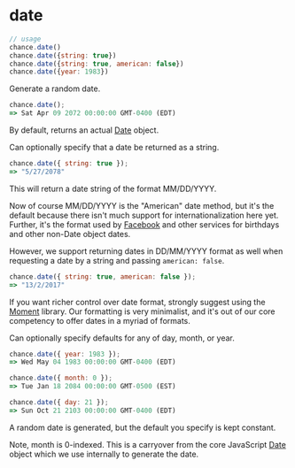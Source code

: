 # date

```js
// usage
chance.date()
chance.date({string: true})
chance.date({string: true, american: false})
chance.date({year: 1983})
```

Generate a random date.

```js
chance.date();
=> Sat Apr 09 2072 00:00:00 GMT-0400 (EDT)
```

By default, returns an actual [Date][Date] object.

Can optionally specify that a date be returned as a string.

```js
chance.date({ string: true });
=> "5/27/2078"
```

This will return a date string of the format MM/DD/YYYY.

Now of course MM/DD/YYYY is the "American" date method, but it's the default
because there isn't much support for internationalization here yet. Further,
it's the format used by [Facebook][FB] and other services for birthdays and
other non-Date object dates.

However, we support returning dates in DD/MM/YYYY format as well when requesting
a date by a string and passing `american: false`.

```js
chance.date({ string: true, american: false });
=> "13/2/2017"
```

If you want richer control over date format, strongly suggest using the
[Moment][Moment] library. Our formatting is very minimalist, and it's out of our
core competency to offer dates in a myriad of formats.

Can optionally specify defaults for any of day, month, or year.

```js
chance.date({ year: 1983 });
=> Wed May 04 1983 00:00:00 GMT-0400 (EDT)

chance.date({ month: 0 });
=> Tue Jan 18 2084 00:00:00 GMT-0500 (EST)

chance.date({ day: 21 });
=> Sun Oct 21 2103 00:00:00 GMT-0400 (EDT)
```

A random date is generated, but the default you specify is kept constant.

Note, month is 0-indexed. This is a carryover from the core JavaScript
[Date][Date] object which we use internally to generate the date.

[Date]: https://developer.mozilla.org/en-US/docs/Web/JavaScript/Reference/Global_Objects/Date
[FB]: https://developers.facebook.com/docs/reference/api/user/
[Moment]: http://momentjs.com
